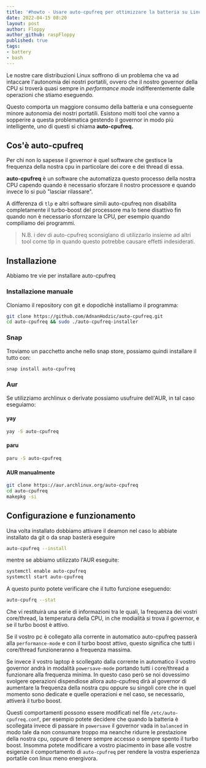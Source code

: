```yaml
---
title: '#howto - Usare auto-cpufreq per ottimizzare la batteria su Linux'
date: 2022-04-15 08:20
layout: post
author: Floppy
author_github: raspFloppy
published: true
tags:
- battery
- bash
---
```


Le nostre care distribuzioni Linux soffrono di un problema che va ad intaccare l'autonomia dei nostri portatili, ovvero che il nostro governor della CPU si troverà quasi sempre in _performance mode_ indifferentemente dalle operazioni che stiamo eseguendo.  

Questo comporta un maggiore consumo della batteria e una conseguente minore autonomia dei nostri portatili.
Esistono molti tool che vanno a sopperire a questa problematica gestendo il governor in modo più intelligente, uno di questi si chiama **auto-cpufreq.**

## Cos'è auto-cpufreq

Per chi non lo sapesse il governor è quel software che gestisce la frequenza della nostra cpu in particolare dei core e dei thread di essa.

**auto-cpufreq** è un software che automatizza questo processo della nostra CPU capendo quando è necessario sforzare il nostro processore e quando invece lo si può "lasciar rilassare".  

A differenza di `tlp` e altri software simili auto-cpufreq non disabilita completamente il turbo-boost del processore ma lo tiene disattivo fin quando
non è necessario sfornzare la CPU, per esempio quando compiliamo dei programmi.

> N.B. i dev di auto-cpufreq sconsiglano di utilizzarlo insieme ad altri tool come tlp in
> quando questo potrebbe causare effetti indesiderati.

## Installazione

Abbiamo tre vie per installare auto-cpufreq

### Installazione manuale

Cloniamo il repository con git e dopodichè installiamo il programma:

```bash
git clone https://github.com/AdnanHodzic/auto-cpufreq.git
cd auto-cpufreq && sudo ./auto-cpufreq-installer
```

### Snap

Troviamo un pacchetto anche nello snap store, possiamo quindi installare il tutto con:

```bash
snap install auto-cpufreq 
```

### Aur

Se utilizziamo archlinux o derivate possiamo usufruire dell'AUR, in tal caso eseguiamo:

#### yay

```bash
yay -S auto-cpufreq
```

#### paru

```bash
paru -S auto-cpufreq
```

#### AUR manualmente

```bash
git clone https://aur.archlinux.org/auto-cpufreq
cd auto-cpufreq
makepkg -si
```

## Configurazione e funzionamento

Una volta installato dobbiamo attivare il deamon nel caso lo abbiate installato da git o da snap basterà eseguire

```bash
auto-cpufreq --install
```

mentre se abbiamo utilizzato l'AUR eseguite:

```bash
systemctl enable auto-cpufreq
systemctl start auto-cpufreq
```

A questo punto potete verificare che il tutto funzione eseguendo:

```bash
auto-cpufrq --stat
```

Che vi restituirà una serie di informazioni tra le quali, la frequenza dei vostri core/thread, la temperatura della CPU, in che modialità si trova il governor, e se il turbo boost è attivo.

Se il vostro pc è collegato alla corrente in automatico auto-cpufreq passerà alla `performance-mode` e con il turbo boost attivo, questo significa che tutti i core/thread funzioneranno a frequenza massima.

Se invece il vostro laptop è scollegato dalla corrente in automatico il vostro governor andrà in modalità `powersave-mode` portando tutti i core/thread a funzionare alla frequenza minima. In questo caso però se noi dovessimo svolgere operazioni dispendiose allora auto-cpufreq dirà al governor di aumentare la frequenza della nostra cpu oppure su singoli core che in quel momento sono dedicate e quelle operazioni e nel caso, se necessario, attiverà il turbo boost.

Questi comportamenti possono essere modificati nel file `/etc/auto-cpufreq.conf`, per esempio potete decidere che quando la batteria è scollegata invece di passare in `powersave` il governor vada in `balanced` in modo tale da non consumare troppo ma neanche ridurre le prestazione della nostra cpu, oppure di tenere sempre accesso o sempre spento il turbo boost.
Insomma potete modificare a vostro piacimento in base alle vostre esigenze il comportamento di `auto-cpufreq` per rendere la vostra esperienza portatile con linux meno energivora.
